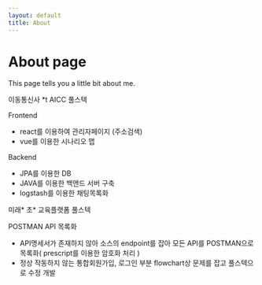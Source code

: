 ```yaml
---
layout: default
title: About
---
```

# About page

This page tells you a little bit about me.

이동통신사 *t AICC 풀스텍

Frontend
- react를 이용하여 관리자페이지 (주소검색)
- vue를 이용한 시나리오 맵

Backend
- JPA를 이용한 DB
- JAVA를 이용한 백앤드 서버 구축
- logstash를 이용한 채팅목록화

미래* 초* 교육플랫폼 풀스텍

POSTMAN API 목록화 
- API명세서가 존재하지 않아 소스의 endpoint를 잡아 모든 API를 POSTMAN으로 목록화( prescript를 이용한 암호화 처리 )
- 정상 작동하지 않는 통합회원가입, 로그인 부분 flowchart상 문제를 잡고 풀스텍으로 수정 개발

